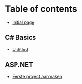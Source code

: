 # Table of contents

* [Initial page](README.md)

## C\# Basics

* [Untitled](c-basics/untitled.md)

## ASP.NET

* [Eerste project aanmaken](asp.net/eerste-project-aanmaken.md)

